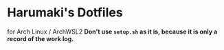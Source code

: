 # Harumaki's Dotfiles

for Arch Linux / ArchWSL2
**Don't use `setup.sh` as it is, because it is only a record of the work log.**
